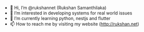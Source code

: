- 👋 Hi, I’m @rukshannet (Rukshan Samanthilaka)
- 👀 I’m interested in developing systems for real world issues
- 🌱 I’m currently learning python, nestjs and flutter 
- 📫 How to reach me by visiting my website (http://rukshan.net)

<!---
rukshannet/rukshannet is a ✨ special ✨ repository because its `README.md` (this file) appears on your GitHub profile.
You can click the Preview link to take a look at your changes.
--->
